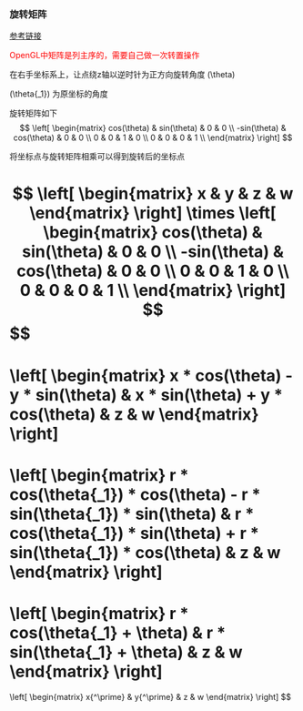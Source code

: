 ### 旋转矩阵
[参考链接](https://blog.csdn.net/loongkingwhat/article/details/82496494)

<font color="red">OpenGL中矩阵是列主序的，需要自己做一次转置操作</font>

在右手坐标系上，让点绕z轴以逆时针为正方向旋转角度 \(\theta\)

\(\theta{_1}\) 为原坐标的角度

旋转矩阵如下
$$
\left[
  \begin{matrix}
    cos(\theta) & sin(\theta) & 0 & 0 \\
    -sin(\theta) & cos(\theta) & 0 & 0 \\
    0 & 0 & 1 & 0 \\
    0 & 0 & 0 & 1 \\
  \end{matrix}
\right]
$$

将坐标点与旋转矩阵相乘可以得到旋转后的坐标点

$$
\left[
  \begin{matrix}
    x & y & z & w
  \end{matrix}
\right]
\times
\left[
  \begin{matrix}
    cos(\theta) & sin(\theta) & 0 & 0 \\
    -sin(\theta) & cos(\theta) & 0 & 0 \\
    0 & 0 & 1 & 0 \\
    0 & 0 & 0 & 1 \\
  \end{matrix}
\right]
$$
$$
=
\left[
  \begin{matrix}
    x * cos(\theta) - y * sin(\theta) & x * sin(\theta) + y * cos(\theta) & z & w
  \end{matrix}
\right]
$$
$$
=
\left[
  \begin{matrix}
    r * cos(\theta{_1}) * cos(\theta) - r * sin(\theta{_1}) * sin(\theta) & r * cos(\theta{_1}) * sin(\theta) + r * sin(\theta{_1}) * cos(\theta) & z & w
  \end{matrix}
\right]
$$
$$
=
\left[
  \begin{matrix}
    r * cos(\theta{_1} + \theta) & r * sin(\theta{_1} + \theta) & z & w
  \end{matrix}
\right]
$$
$$
=
\left[
  \begin{matrix}
    x{^\prime} & y{^\prime} & z & w
  \end{matrix}
\right]
$$
